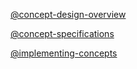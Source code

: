 [@concept-design-overview](../background/concept-design-overview.md)

[@concept-specifications](../background/concept-specifications.md)

[@implementing-concepts](../background/implementing-concepts.md)

